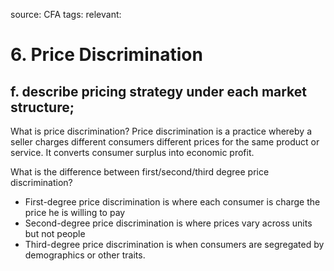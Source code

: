 source: CFA
tags: 
relevant: 

# 6. Price Discrimination

## f. describe pricing strategy under each market structure;

What is price discrimination?
Price discrimination is a practice whereby a seller charges different consumers different prices for the same product or service. It converts consumer surplus into economic profit.

What is the difference between first/second/third degree price discrimination?
- First-degree price discrimination is where each consumer is charge the price he is willing to pay
- Second-degree price discrimination is where prices vary across units but not people
- Third-degree price discrimination is when consumers are segregated by demographics or other traits.

